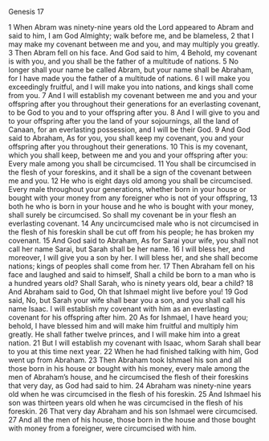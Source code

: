 Genesis 17

1	When Abram was ninety-nine years old the Lord appeared to Abram and said to him, I am God Almighty; walk before me, and be blameless,
2	that I may make my covenant between me and you, and may multiply you greatly.
3	Then Abram fell on his face. And God said to him,
4	Behold, my covenant is with you, and you shall be the father of a multitude of nations.
5	No longer shall your name be called Abram, but your name shall be Abraham, for I have made you the father of a multitude of nations.
6	I will make you exceedingly fruitful, and I will make you into nations, and kings shall come from you.
7	And I will establish my covenant between me and you and your offspring after you throughout their generations for an everlasting covenant, to be God to you and to your offspring after you.
8	And I will give to you and to your offspring after you the land of your sojournings, all the land of Canaan, for an everlasting possession, and I will be their God.
9	And God said to Abraham, As for you, you shall keep my covenant, you and your offspring after you throughout their generations.
10	This is my covenant, which you shall keep, between me and you and your offspring after you: Every male among you shall be circumcised.
11	You shall be circumcised in the flesh of your foreskins, and it shall be a sign of the covenant between me and you.
12	He who is eight days old among you shall be circumcised. Every male throughout your generations, whether born in your house or bought with your money from any foreigner who is not of your offspring,
13	both he who is born in your house and he who is bought with your money, shall surely be circumcised. So shall my covenant be in your flesh an everlasting covenant.
14	Any uncircumcised male who is not circumcised in the flesh of his foreskin shall be cut off from his people; he has broken my covenant.
15	And God said to Abraham, As for Sarai your wife, you shall not call her name Sarai, but Sarah shall be her name.
16	I will bless her, and moreover, I will give you a son by her. I will bless her, and she shall become nations; kings of peoples shall come from her.
17	Then Abraham fell on his face and laughed and said to himself, Shall a child be born to a man who is a hundred years old? Shall Sarah, who is ninety years old, bear a child?
18	And Abraham said to God, Oh that Ishmael might live before you!
19	God said, No, but Sarah your wife shall bear you a son, and you shall call his name Isaac. I will establish my covenant with him as an everlasting covenant for his offspring after him.
20	As for Ishmael, I have heard you; behold, I have blessed him and will make him fruitful and multiply him greatly. He shall father twelve princes, and I will make him into a great nation.
21	But I will establish my covenant with Isaac, whom Sarah shall bear to you at this time next year.
22	When he had finished talking with him, God went up from Abraham.
23	Then Abraham took Ishmael his son and all those born in his house or bought with his money, every male among the men of Abraham’s house, and he circumcised the flesh of their foreskins that very day, as God had said to him.
24	Abraham was ninety-nine years old when he was circumcised in the flesh of his foreskin.
25	And Ishmael his son was thirteen years old when he was circumcised in the flesh of his foreskin.
26	That very day Abraham and his son Ishmael were circumcised.
27	And all the men of his house, those born in the house and those bought with money from a foreigner, were circumcised with him.

